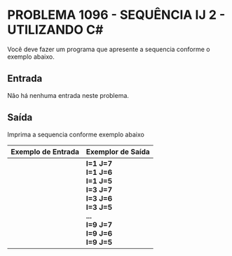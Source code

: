 # PROBLEMA 1096 - SEQUÊNCIA IJ 2 - UTILIZANDO C#

Você deve fazer um programa que apresente a sequencia conforme o exemplo abaixo.

## Entrada
Não há nenhuma entrada neste problema.

## Saída
Imprima a sequencia conforme exemplo abaixo


| Exemplo de Entrada | Exemplor de Saída                                                                                                         |
|--------------------|---------------------------------------------------------------------------------------------------------------------------|
|                    | **I=1 J=7<br>I=1 J=6<br>I=1 J=5<br>I=3 J=7<br>I=3 J=6<br>I=3 J=5<br>...<br>I=9 J=7<br>I=9 J=6<br>I=9 J=5** 